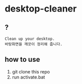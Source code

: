 # desktop-cleaner
## ?
    Clean up your desktop.
    바탕화면을 깨끗이 정리해 줍니다.
## how to use
1. git clone this repo
2. run activate.bat